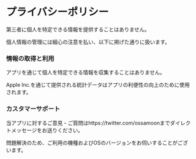 # プライバシーポリシー

第三者に個人を特定できる情報を提供することはありません。

個人情報の管理には細心の注意を払い、以下に掲げた通りに扱います。

### 情報の取得と利用

アプリを通じて個人を特定できる情報を収集することはありません。

Apple Inc.を通じて提供される統計データはアプリの利便性の向上のために使用されます。

### カスタマーサポート

当アプリに対するご意見・ご質問はhttps://twitter.com/ossamoonまでダイレクトメッセージをお送りください。

問題解決のため、ご利用の機種およびOSのバージョンをお伺いすることがございます。
